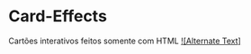 # Card-Effects
Cartões interativos feitos somente com HTML 
[![Alternate Text]]({https://firebasestorage.googleapis.com/v0/b/videos-github.appspot.com/o/Cards%20e%20mais%203%20p%C3%A1ginas%20-%20Pessoal%20%E2%80%94%20Microsoft%E2%80%8B%20Edge%202021-05-29%2008-39-48.mp4?alt=media&token=10906ec0-1305-47fa-b731-9f83240e0f28} "Vídeo de demonstração")
